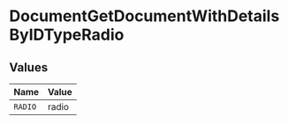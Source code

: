 # DocumentGetDocumentWithDetailsByIDTypeRadio


## Values

| Name    | Value   |
| ------- | ------- |
| `RADIO` | radio   |